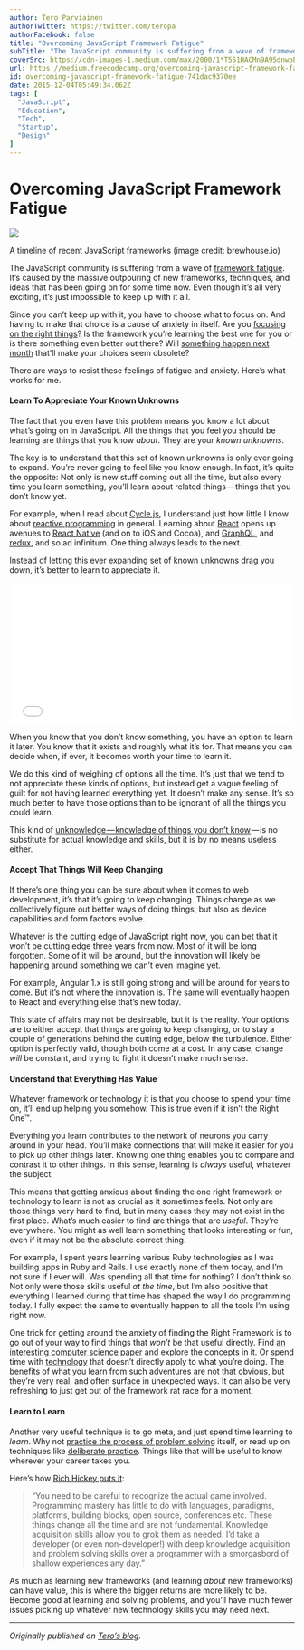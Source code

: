 ```yaml
---
author: Tero Parviainen
authorTwitter: https://twitter.com/teropa
authorFacebook: false
title: "Overcoming JavaScript Framework Fatigue"
subTitle: "The JavaScript community is suffering from a wave of framework fatigue. It’s caused by the massive outpouring of new frameworks, techniqu..."
coverSrc: https://cdn-images-1.medium.com/max/2000/1*T551HACMn9A95dnwpPK-eQ.png
url: https://medium.freecodecamp.org/overcoming-javascript-framework-fatigue-741dac9370ee
id: overcoming-javascript-framework-fatigue-741dac9370ee
date: 2015-12-04T05:49:34.062Z
tags: [
  "JavaScript",
  "Education",
  "Tech",
  "Startup",
  "Design"
]
---
```

# Overcoming JavaScript Framework Fatigue







![](https://cdn-images-1.medium.com/max/2000/1*T551HACMn9A95dnwpPK-eQ.png)

A timeline of recent JavaScript frameworks (image credit: brewhouse.io)







The JavaScript community is suffering from a wave of [framework fatigue](http://www.allenpike.com/2015/javascript-framework-fatigue/). It’s caused by the massive outpouring of new frameworks, techniques, and ideas that has been going on for some time now. Even though it’s all very exciting, it’s just impossible to keep up with it all.

Since you can’t keep up with it, you have to choose what to focus on. And having to make that choice is a cause of anxiety in itself. Are you [focusing on the right things](https://en.wikipedia.org/wiki/The_Paradox_of_Choice#Why_we_Suffer)? Is the framework you’re learning the best one for you or is there something even better out there? Will [something happen next month](http://cube-drone.com/comics/c/the-many-angular-ones) that’ll make your choices seem obsolete?

There are ways to resist these feelings of fatigue and anxiety. Here’s what works for me.

#### Learn To Appreciate Your Known Unknowns

The fact that you even have this problem means you know a lot about what’s going on in JavaScript. All the things that you feel you should be learning are things that you know _about_. They are your _known unknowns_.

The key is to understand that this set of known unknowns is only ever going to expand. You’re never going to feel like you know enough. In fact, it’s quite the opposite: Not only is new stuff coming out all the time, but also every time you learn something, you’ll learn about related things — things that you don’t know yet.

For example, when I read about [Cycle.js](http://cycle.js.org/), I understand just how little I know about [reactive programming](https://www.youtube.com/watch?v=sTSQlYX5DU0) in general. Learning about [React](http://facebook.github.io/react/) opens up avenues to [React Native](https://facebook.github.io/react-native/) (and on to iOS and Cocoa), and [GraphQL](http://facebook.github.io/react/blog/2015/05/01/graphql-introduction.html), and [redux](https://github.com/gaearon/redux), and so ad infinitum. One thing always leads to the next.

Instead of letting this ever expanding set of known unknowns drag you down, it’s better to learn to appreciate it.





<iframe width="500" height="250" src="/media/d56b608c8a50f2b416fadc22622f960a?postId=741dac9370ee" data-media-id="d56b608c8a50f2b416fadc22622f960a" allowfullscreen="" frameborder="0"></iframe>





When you know that you don’t know something, you have an option to learn it later. You know that it exists and roughly what it’s for. That means you can decide when, if ever, it becomes worth your time to learn it.

We do this kind of weighing of options all the time. It’s just that we tend to not appreciate these kinds of options, but instead get a vague feeling of guilt for not having learned everything yet. It doesn’t make any sense. It’s so much better to have those options than to be ignorant of all the things you could learn.

This kind of [unknowledge — knowledge of things you don’t know](http://baldwinboyle.com/news/antilibrary/) — is no substitute for actual knowledge and skills, but it is by no means useless either.

#### Accept That Things Will Keep Changing

If there’s one thing you can be sure about when it comes to web development, it’s that it’s going to keep changing. Things change as we collectively figure out better ways of doing things, but also as device capabilities and form factors evolve.

Whatever is the cutting edge of JavaScript right now, you can bet that it won’t be cutting edge three years from now. Most of it will be long forgotten. Some of it will be around, but the innovation will likely be happening around something we can’t even imagine yet.

For example, Angular 1.x is still going strong and will be around for years to come. But it’s not where the innovation is. The same will eventually happen to React and everything else that’s new today.

This state of affairs may not be desireable, but it is the reality. Your options are to either accept that things are going to keep changing, or to stay a couple of generations behind the cutting edge, below the turbulence. Either option is perfectly valid, though both come at a cost. In any case, change _will_ be constant, and trying to fight it doesn’t make much sense.

#### Understand that Everything Has Value

Whatever framework or technology it is that you choose to spend your time on, it’ll end up helping you somehow. This is true even if it isn’t the Right One&trade;.

Everything you learn contributes to the network of neurons you carry around in your head. You’ll make connections that will make it easier for you to pick up other things later. Knowing one thing enables you to compare and contrast it to other things. In this sense, learning is _always_ useful, whatever the subject.

This means that getting anxious about finding the one right framework or technology to learn is not as crucial as it sometimes feels. Not only are those things very hard to find, but in many cases they may not exist in the first place. What’s much easier to find are things that are _useful_. They’re everywhere. You might as well learn something that looks interesting or fun, even if it may not be the absolute correct thing.

For example, I spent years learning various Ruby technologies as I was building apps in Ruby and Rails. I use exactly none of them today, and I’m not sure if I ever will. Was spending all that time for nothing? I don’t think so. Not only were those skills useful _at the time_, but I’m also positive that everything I learned during that time has shaped the way I do programming today. I fully expect the same to eventually happen to all the tools I’m using right now.

One trick for getting around the anxiety of finding the Right Framework is to go out of your way to find things that _won’t_ be that useful directly. Find [an interesting computer science paper](https://www.recurse.com/blog/75-goodbye-paper-of-the-week) and explore the concepts in it. Or spend time with [technology](http://squeak.org/documentation/) that doesn’t directly apply to what you’re doing. The benefits of what you learn from such adventures are not that obvious, but they’re very real, and often surface in unexpected ways. It can also be very refreshing to just get out of the framework rat race for a moment.

#### Learn to Learn

Another very useful technique is to go meta, and just spend time learning to _learn_. Why not [practice the process of problem solving](http://www.amazon.com/How-Solve-It-Mathematical-Princeton/dp/069116407X/ref=dp_ob_title_bk) itself, or read up on techniques like [deliberate practice](http://shop.oreilly.com/product/0636920036593.do). Things like that will be useful to know wherever your career takes you.

Here’s how [Rich Hickey puts it](https://gist.github.com/prakhar1989/1b0a2c9849b2e1e912fb):

> “You need to be careful to recognize the actual game involved. Programming mastery has little to do with languages, paradigms, platforms, building blocks, open source, conferences etc. These things change all the time and are not fundamental. Knowledge acquisition skills allow you to grok them as needed. I’d take a developer (or even non-developer!) with deep knowledge acquisition and problem solving skills over a programmer with a smorgasbord of shallow experiences any day.”

As much as learning new frameworks (and learning _about_ new frameworks) can have value, this is where the bigger returns are more likely to be. Become good at learning and solving problems, and you’ll have much fewer issues picking up whatever new technology skills you may need next.











* * *







_Originally published on_ [_Tero’s blog_](http://teropa.info/blog/2015/07/15/overcoming-javascript-framework-fatigue.html)_._








